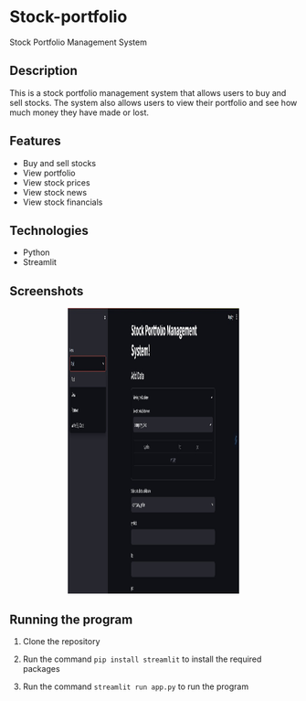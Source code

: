 # Stock-portfolio
Stock Portfolio Management System

## Description
This is a stock portfolio management system that allows users to buy and sell stocks. The system also allows users to view their portfolio and see how much money they have made or lost. 

## Features
- Buy and sell stocks
- View portfolio
- View stock prices
- View stock news
- View stock financials

## Technologies
- Python
- Streamlit

## Screenshots
<p align="center">
    <img src="assets/home.jpeg" width="300" height="500" alt="HomePage"/>
</p>

## Running the program
1. Clone the repository

2. Run the command `pip install streamlit` to install the required packages

3. Run the command `streamlit run app.py` to run the program


